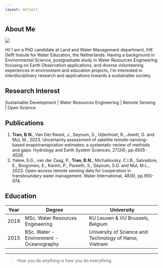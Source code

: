 ```yaml
---
layout: default
---
```


## About Me

<img class="profile-picture" src="sherlock.jpg">

Hi! I am a PhD candidate at Land and Water Management department, IHE Delft Instute for Water Education, the Netherlands. Having a background in Environmental Science, postgraduate study in Water Resources Engineering focusing on Earth Observation applications, and diverse volunteering experiences in environment and education projects, I'm interested in interdisciplinary research and applications towards a sustainable society.


## Research Interest

Sustainable Development | Water Resources Engineering | Remote Sensing | Open Science 

## Publications

1. **Tran, B.N.**, Van Der Kwast, J., Seyoum, S., Uijlenhoet, R., Jewitt, G. and Mul, M., 2023. Uncertainty assessment of satellite remote-sensing-based evapotranspiration estimates: a systematic review of methods and gaps. Hydrology and Earth System Sciences, 27(24), pp.4505-4528.
2. Yalew, S.G., van der Zaag, P., **Tran, B.N.**, Michailovsky, C.I.B., Salvadore, E., Borgomeo, E., Karimi, P., Pareeth, S., Seyoum, S.D. and Mul, M.L., 2023. Open-access remote sensing data for cooperation in transboundary water management. Water International, 48(8), pp.955-974.

## Education


Year | Degree | University
-----|-------|--------
2018 | MSc. Water Resources Engineering  | KU Leuven & VU Brussels, Belgium
2015 | BSc. Water - Environment - Oceanography | University of Science and Technology of Hanoi, Vietnam


---


> How you do anything is how you do everything


